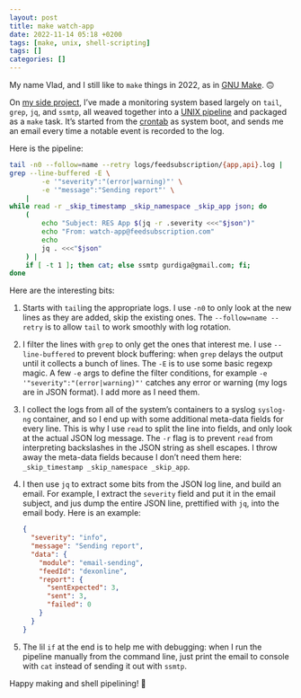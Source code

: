 ```yaml
---
layout: post
title: make watch-app
date: 2022-11-14 05:18 +0200
tags: [make, unix, shell-scripting]
tags: []
categories: []
---
```


My name Vlad, and I still like to `make` things in 2022, as in [GNU Make][0]. 🙃

[0]: https://www.gnu.org/software/make/

On [my side project][2], I’ve made a monitoring system based largely on `tail`, `grep`, `jq`, and `ssmtp`, all weaved together into a [UNIX pipeline][1] and packaged as a `make` task. It’s started from the [crontab][3] as system boot, and sends me an email every time a notable event is recorded to the log.

[1]: https://en.wikipedia.org/wiki/Pipeline_(Unix)
[2]: https://github.com/gurdiga/rss-email-subscription
[3]: https://en.wikipedia.org/wiki/Cron

Here is the pipeline:

```sh
tail -n0 --follow=name --retry logs/feedsubscription/{app,api}.log |
grep --line-buffered -E \
        -e '"severity":"(error|warning)"' \
        -e '"message":"Sending report"' \
    |
while read -r _skip_timestamp _skip_namespace _skip_app json; do
    (
        echo "Subject: RES App $(jq -r .severity <<<"$json")"
        echo "From: watch-app@feedsubscription.com"
        echo
        jq . <<<"$json"
    ) |
    if [ -t 1 ]; then cat; else ssmtp gurdiga@gmail.com; fi;
done
```

Here are the interesting bits:

1. Starts with `tail`ing the appropriate logs. I use `-n0` to only look at the new lines as they are added, skip the existing ones. The `--follow=name --retry` is to allow `tail` to work smoothly with log rotation.

1. I filter the lines with `grep` to only get the ones that interest me. I use `--line-buffered` to prevent block buffering: when `grep` delays the output until it collects a bunch of lines. The `-E` is to use some basic regexp magic. A few `-e` args to define the filter conditions, for example `-e '"severity":"(error|warning)"'` catches any error or warning (my logs are in JSON format). I add more as I need them.

1. I collect the logs from all of the system’s containers to a syslog `syslog-ng` container, and so I end up with some additional meta-data fields for every line. This is why I use `read` to split the line into fields, and only look at the actual JSON log message. The `-r` flag is to prevent `read` from interpreting backslashes in the JSON string as shell escapes. I throw away the meta-data fields because I don’t need them here: `_skip_timestamp _skip_namespace _skip_app`.

1. I then use `jq` to extract some bits from the JSON log line, and build an email. For example, I extract the `severity` field and put it in the email subject, and jus dump the entire JSON line, prettified with `jq`, into the email body. Here is an example:

    ```json
    {
      "severity": "info",
      "message": "Sending report",
      "data": {
        "module": "email-sending",
        "feedId": "dexonline",
        "report": {
          "sentExpected": 3,
          "sent": 3,
          "failed": 0
        }
      }
    }
    ```
1. The lil `if` at the end is to help me with debugging: when I run the pipeline manually from the command line, just print the email to console with `cat` instead of sending it out with `ssmtp`.

Happy making and shell pipelining! 🙂
